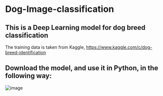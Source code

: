 # Dog-Image-classification

## This is a Deep Learning model for dog breed classification

The training data is taken from Kaggle, https://www.kaggle.com/c/dog-breed-identification

## Download the model, and use it in Python, in the following way:
![image](https://github.com/Rajat-Rulaniya/Dog-Image-classification/assets/135516007/5f26f46d-e3ff-4a77-b041-c108cc2b9f51)
